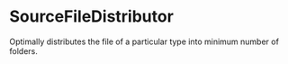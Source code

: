 # SourceFileDistributor
Optimally distributes the file of a particular type into minimum number of folders.
